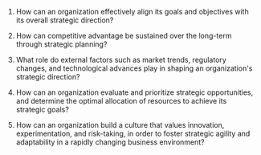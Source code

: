 

1. How can an organization effectively align its goals and objectives with its overall strategic direction? 

2. How can competitive advantage be sustained over the long-term through strategic planning? 

3. What role do external factors such as market trends, regulatory changes, and technological advances play in shaping an organization's strategic direction? 

4. How can an organization evaluate and prioritize strategic opportunities, and determine the optimal allocation of resources to achieve its strategic goals? 

5. How can an organization build a culture that values innovation, experimentation, and risk-taking, in order to foster strategic agility and adaptability in a rapidly changing business environment?